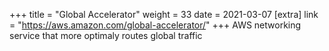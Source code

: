 +++
title = "Global Accelerator"
weight = 33
date = 2021-03-07
[extra]
link = "https://aws.amazon.com/global-accelerator/"
+++
AWS networking service that more optimaly routes global traffic

